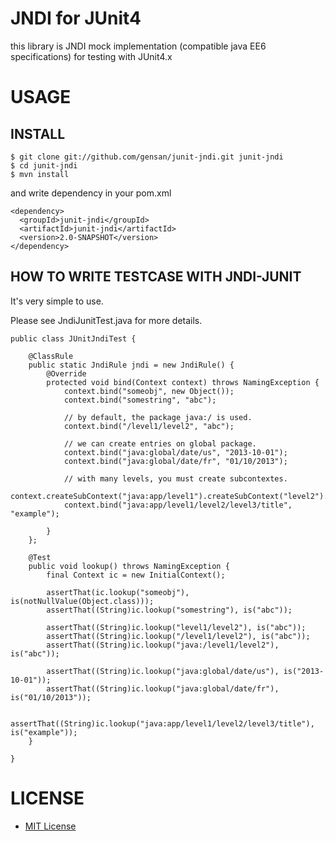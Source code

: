 # JNDI for JUnit4

this library is JNDI mock implementation (compatible java EE6 specifications) for testing with JUnit4.x

# USAGE

## INSTALL

    $ git clone git://github.com/gensan/junit-jndi.git junit-jndi
    $ cd junit-jndi
    $ mvn install

and write dependency in your pom.xml

    <dependency>
      <groupId>junit-jndi</groupId>
      <artifactId>junit-jndi</artifactId>
      <version>2.0-SNAPSHOT</version>
    </dependency>


## HOW TO WRITE TESTCASE WITH JNDI-JUNIT

It's very simple to use.

Please see JndiJunitTest.java for more details.

    public class JUnitJndiTest {
    
    	@ClassRule
    	public static JndiRule jndi = new JndiRule() {
    		@Override
    		protected void bind(Context context) throws NamingException {
    			context.bind("someobj", new Object());
    			context.bind("somestring", "abc");
    			
    			// by default, the package java:/ is used.
    			context.bind("/level1/level2", "abc");
    			
    			// we can create entries on global package.
    			context.bind("java:global/date/us", "2013-10-01");
    			context.bind("java:global/date/fr", "01/10/2013");
    			
    			// with many levels, you must create subcontextes.
    			context.createSubContext("java:app/level1").createSubContext("level2").createSubContext("level3");
    			context.bind("java:app/level1/level2/level3/title", "example");
    			
    		}
    	};
    
    	@Test
    	public void lookup() throws NamingException {
    		final Context ic = new InitialContext();
    		
    		assertThat(ic.lookup("someobj"), is(notNullValue(Object.class)));
    		assertThat((String)ic.lookup("somestring"), is("abc"));
    		
    		assertThat((String)ic.lookup("level1/level2"), is("abc"));
    		assertThat((String)ic.lookup("/level1/level2"), is("abc"));
    		assertThat((String)ic.lookup("java:/level1/level2"), is("abc"));
    		
    		assertThat((String)ic.lookup("java:global/date/us"), is("2013-10-01"));
    		assertThat((String)ic.lookup("java:global/date/fr"), is("01/10/2013"));
    		
    		assertThat((String)ic.lookup("java:app/level1/level2/level3/title"), is("example"));
    	}
    
    }

# LICENSE

* [MIT License](http://www.opensource.org/licenses/mit-license.php)
